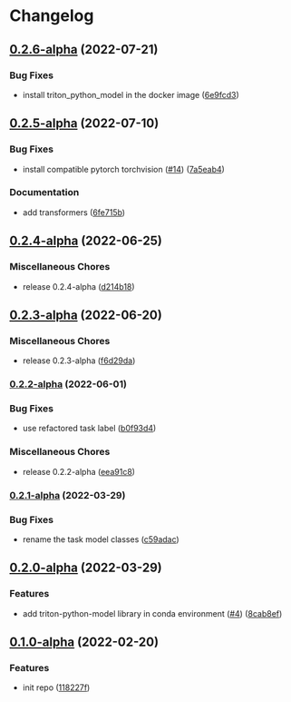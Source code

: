 # Changelog

## [0.2.6-alpha](https://github.com/instill-ai/triton-python-model/compare/v0.2.5-alpha...v0.2.6-alpha) (2022-07-21)


### Bug Fixes

* install triton_python_model in the docker image ([6e9fcd3](https://github.com/instill-ai/triton-python-model/commit/6e9fcd39ec567be51f4c243b30e7ea86e32c82fc))

## [0.2.5-alpha](https://github.com/instill-ai/triton-python-model/compare/v0.2.4-alpha...v0.2.5-alpha) (2022-07-10)


### Bug Fixes

* install compatible pytorch torchvision ([#14](https://github.com/instill-ai/triton-python-model/issues/14)) ([7a5eab4](https://github.com/instill-ai/triton-python-model/commit/7a5eab4142477c028ce3a50e66c21007d2fed2db))


### Documentation

* add transformers ([6fe715b](https://github.com/instill-ai/triton-python-model/commit/6fe715b47bd3a882823babb7692faad1ceb6617c))

## [0.2.4-alpha](https://github.com/instill-ai/triton-python-model/compare/v0.2.3-alpha...v0.2.4-alpha) (2022-06-25)


### Miscellaneous Chores

* release 0.2.4-alpha ([d214b18](https://github.com/instill-ai/triton-python-model/commit/d214b1856ce4f12dfe7fa528d5844821131bc16f))

## [0.2.3-alpha](https://github.com/instill-ai/triton-python-model/compare/v0.2.2-alpha...v0.2.3-alpha) (2022-06-20)


### Miscellaneous Chores

* release 0.2.3-alpha ([f6d29da](https://github.com/instill-ai/triton-python-model/commit/f6d29dadaa8a6a4cb7f37fc910c0950313ed4f25))

### [0.2.2-alpha](https://github.com/instill-ai/triton-python-model/compare/v0.2.1-alpha...v0.2.2-alpha) (2022-06-01)


### Bug Fixes

* use refactored task label ([b0f93d4](https://github.com/instill-ai/triton-python-model/commit/b0f93d4043dfd0e07cc368f7f7a6045a6afefc60))


### Miscellaneous Chores

* release 0.2.2-alpha ([eea91c8](https://github.com/instill-ai/triton-python-model/commit/eea91c8b2d0dd191870a73bc1b42a9d49c4b24cf))

### [0.2.1-alpha](https://github.com/instill-ai/triton-python-model/compare/v0.2.0-alpha...v0.2.1-alpha) (2022-03-29)


### Bug Fixes

* rename the task model classes ([c59adac](https://github.com/instill-ai/triton-python-model/commit/c59adac989cb21b1c38dd924566fc5d29509ba9d))

## [0.2.0-alpha](https://github.com/instill-ai/triton-conda-env/compare/v0.1.0-alpha...v0.2.0-alpha) (2022-03-29)


### Features

* add triton-python-model library in conda environment ([#4](https://github.com/instill-ai/triton-conda-env/issues/4)) ([8cab8ef](https://github.com/instill-ai/triton-conda-env/commit/8cab8ef226c27dd8601651add61f07e1ce8816c3))

## [0.1.0-alpha](https://github.com/instill-ai/triton-conda-env/compare/v0.0.0-alpha...v0.1.0-alpha) (2022-02-20)


### Features

* init repo ([118227f](https://github.com/instill-ai/triton-conda-env/commit/118227fa3849f694407c2b6a0d1a9f4f54dd7592))
